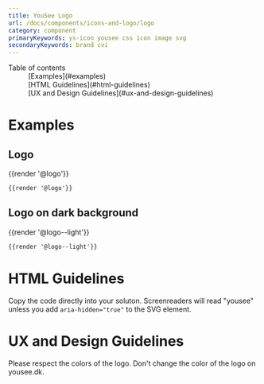 ```yaml
---
title: YouSee Logo
url: /docs/components/icons-and-logo/logo
category: component
primaryKeywords: ys-icon yousee css icon image svg
secondaryKeywords: brand cvi
---
```


<nav class="element-navigation">
  <dl class="element-navigation__list">
    <dt class="element-navigation__title">Table of contents</dt>
    <dd class="element-navigation__item">[Examples](#examples)</dd>
    <dd class="element-navigation__item">[HTML Guidelines](#html-guidelines)</dd>
    <dd class="element-navigation__item">[UX and Design Guidelines](#ux-and-design-guidelines)</dd>
  </dl>
</nav>

# Examples
## Logo
<div class="element-preview">
  <div class="element-preview__inner">{{render '@logo'}}</div>
</div>

```html
{{render '@logo'}}
```

## Logo on dark background
<div class="element-preview element-preview--dark">
  <div class="element-preview__inner">{{render '@logo--light'}}</div>
</div>

```html
{{render '@logo--light'}}
```

# HTML Guidelines
Copy the code directly into your soluton. Screenreaders will read "yousee" unless you add `aria-hidden="true"` to the SVG element.

# UX and Design Guidelines
Please respect the colors of the logo. Don't change the color of the logo on yousee.dk.